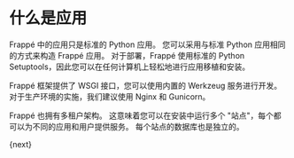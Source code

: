 # 什么是应用

Frappé 中的应用只是标准的 Python 应用。 您可以采用与标准 Python 应用相同的方式来构造 Frappé 应用。 对于部署，Frappé 使用标准的 Python Setuptools，因此您可以在任何计算机上轻松地进行应用移植和安装。

Frappé 框架提供了 WSGI 接口，您可以使用内置的 Werkzeug 服务进行开发。 对于生产环境的实施，我们建议使用 Nginx 和 Gunicorn。

Frappé 也拥有多租户架构。 这意味着您可以在安装中运行多个 "站点"，每个都可以为不同的应用和用户提供服务。 每个站点的数据库也是独立的。

{next}